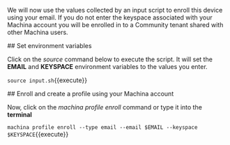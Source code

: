 We will now use the values collected by an input script to enroll this device using your email. If you do not enter the keyspace associated with your Machina account you will be enrolled in to a Community tenant shared with other Machina users.

## Set environment variables

Click on the _source_ command below to execute the script. It will set the **EMAIL** and **KEYSPACE** environment variables to the values you enter.

`source input.sh`{{execute}}

## Enroll and create a profile using your Machina account

Now, click on the _machina profile enroll_ command or type it into the **terminal**

`machina profile enroll --type email --email $EMAIL --keyspace $KEYSPACE`{{execute}}
